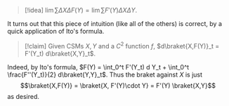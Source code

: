 >[!idea] $\lim \sum \Delta X \Delta F(Y) = \lim \sum F'(Y) \Delta X \Delta Y$.

It turns out that this piece of intuition (like all of the others) is correct, by a quick application of Ito's formula.

>[!claim]
>Given CSMs $X, Y$ and a $C^2$ function $f$, $d\braket{X,F(Y)}_t = F'(Y_t) d\braket{X,Y}_t$.

Indeed, by Ito's formula, $F(Y) = \int_0^t F'(Y_t) d Y_t + \int_0^t \frac{F''(Y_t)}{2} d\braket{Y,Y}_t$. Thus the braket against $X$ is just $$\braket{X,F(Y)} = \braket{X, F'(Y)\cdot Y} = F'(Y) \braket{X,Y}$$ as desired.